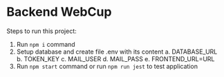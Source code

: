 # Backend WebCup

Steps to run this project:

1. Run `npm i` command
2. Setup database and create file .env with its content
a. DATABASE_URL
b. TOKEN_KEY
c. MAIL_USER
d. MAIL_PASS
e. FRONTEND_URL=URL
3. Run `npm start` command or run `npm run jest` to test application
